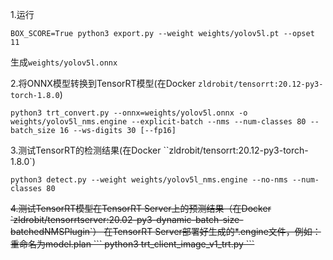 1.运行
```
BOX_SCORE=True python3 export.py --weight weights/yolov5l.pt --opset 11
```
生成`weights/yolov5l.onnx`

2.将ONNX模型转换到TensorRT模型(在Docker `zldrobit/tensorrt:20.12-py3-torch-1.8.0`)
```
python3 trt_convert.py --onnx=weights/yolov5l.onnx -o weights/yolov5l_nms.engine --explicit-batch --nms --num-classes 80 --batch_size 16 --ws-digits 30 [--fp16]

```


3.测试TensorRT的检测结果(在Docker ``zldrobit/tensorrt:20.12-py3-torch-1.8.0`)
```
python3 detect.py --weight weights/yolov5l_nms.engine --no-nms --num-classes 80
```

<del>
4.测试TensorRT模型在TensorRT Server上的预测结果（在Docker `zldrobit/tensorrtserver:20.02-py3-dynamic-batch-size-batchedNMSPlugin`）
在TensorRT Server部署好生成的*.engine文件，例如：重命名为model.plan
```
python3 trt_client_image_v1_trt.py
```
</del>
